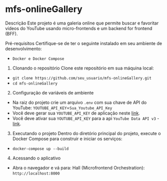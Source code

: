 # mfs-onlineGallery
Descrição
Este projeto é uma galeria online que permite buscar e favoritar vídeos do YouTube usando micro-frontends e um backend for frontend (BFF).

Pré-requisitos
Certifique-se de ter o seguinte instalado em seu ambiente de desenvolvimento:
- `Docker e Docker Compose`

1. Clonando o repositório
Clone este repositório em sua máquina local:

- `git clone https://github.com/seu_usuario/mfs-onlineGallery.git`
- `cd mfs-onlineGallery`

2. Configuração de variáveis de ambiente
- Na raiz do projeto crie um arquivo `.env` com sua chave de API do YouTube: `YOUTUBE_API_KEY`=`Sua_Youtube_API_Key`
- Você deve gerar sua `YOUTUBE_API_KEY` de aplicação neste [link](https://developers.google.com/youtube/v3/getting-started?hl=pt-br).
- Você deve ativar sua `YOUTUBE_API_KEY` para a api `YouTube Data API v3` - [link](https://console.cloud.google.com/apis/dashboard?hl=pt-br&project=galleryonline-427916).

3. Executando o projeto
Dentro do diretório principal do projeto, execute o Docker Compose para construir e iniciar os serviços:
- `docker-compose up --build`

4. Acessando o aplicativo
- Abra o navegador e vá para: Hall (Microfrontend Orchestration): `http://localhost:8000`
